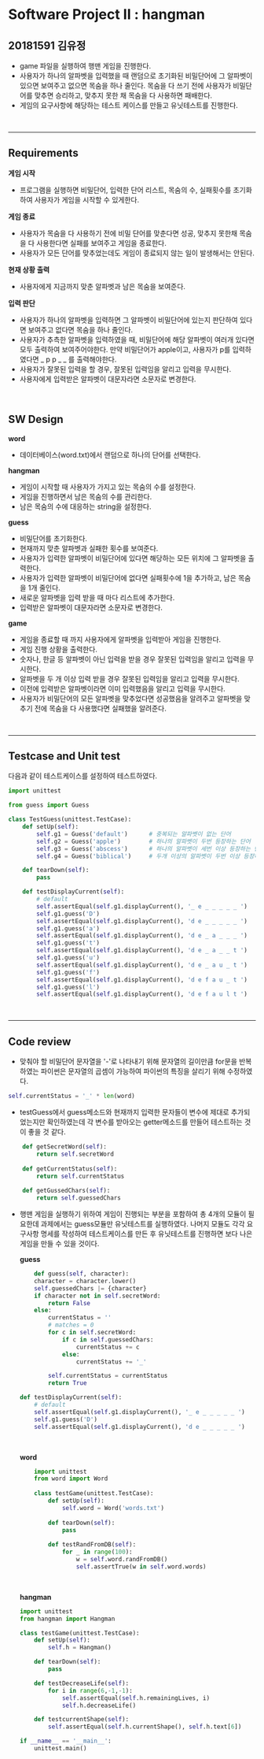 Software Project II : hangman
====================
20181591 김유정
--------------


- game 파일을 실행하여 행맨 게임을 진행한다. 
- 사용자가 하나의 알파벳을 입력했을 때 랜덤으로
초기화된 비밀단어에 그 알파벳이 있으면 보여주고 없으면 목숨을 하나 줄인다. 목숨을 다 쓰기 전에
사용자가 비밀단어를 맞추면 승리하고, 맞추지 못한 채 목숨을 다 사용하면 패배한다.
- 게임의 요구사항에 해당하는 테스트 케이스를 만들고 유닛테스트를 진행한다.

<br>

---

## Requirements
**게임 시작**
- 프로그램을 실행하면 비밀단어, 입력한 단어 리스트, 목숨의 수, 
실패횟수를 초기화하여 사용자가 게임을 시작할 수 있게한다.

**게임 종료**
- 사용자가 목숨을 다 사용하기 전에 비밀 단어를 맞춘다면 성공, 맞추지 못한채 목숨을 다
사용한다면 실패를 보여주고 게임을 종료한다.
- 사용자가 모든 단어를 맞추었는데도 게임이 종료되지 않는 일이 발생해서는 안된다.

**현재 상황 출력**
- 사용자에게 지금까지 맞춘 알파벳과 남은 목숨을 보여준다.

**입력 판단**
- 사용자가 하나의 알파벳을 입력하면 그 알파벳이 비밀단어에 있는지 판단하여 있다면 보여주고
없다면 목숨을 하나 줄인다.
- 사용자가 추측한 알파벳을 입력하였을 때, 비밀단어에 해당 알파벳이 여러개 있다면 모두 출력하여
보여주어야한다. 만약 비밀단어가 apple이고, 사용자가 p를 입력하였다면 _ p p _ _ 를 출력해야한다.
- 사용자가 잘못된 입력을 할 경우, 잘못된 입력임을 알리고 입력을 무시한다.
- 사용자에게 입력받은 알파벳이 대문자라면 소문자로 변경한다.


<br>

## SW Design
**word** <br>
- 데이터베이스(word.txt)에서 랜덤으로 하나의 단어를 선택한다.

**hangman** <br>
- 게임이 시작할 때 사용자가 가지고 있는 목숨의 수를 설정한다.
- 게임을 진행하면서 남은 목숨의 수를 관리한다.
- 남은 목숨의 수에 대응하는 string을 설정한다.


**guess** <br>
- 비밀단어를 초기화한다.
- 현재까지 맞춘 알파벳과 실패한 횟수를 보여준다. 
- 사용자가 입력한 알파벳이 비밀단어에 있다면 해당하는 모든 위치에 그 알파벳을 출력한다.
- 사용자가 입력한 알파벳이 비밀단어에 없다면 실패횟수에 1을 추가하고, 남은 목숨을 1개 줄인다.
- 새로운 알파벳을 입력 받을 때 마다 리스트에 추가한다.
- 입력받은 알파벳이 대문자라면 소문자로 변경한다.

**game** <br>
- 게임을 종료할 때 까지 사용자에게 알파벳을 입력받아 게임을 진행한다.
- 게임 진행 상황을 출력한다.
- 숫자나, 한글 등 알파벳이 아닌 입력을 받을 경우 잘못된 입력임을 알리고 입력을 무시한다.
- 알파벳을 두 개 이상 입력 받을 경우 잘못된 입력임을 알리고 입력을 무시한다.
- 이전에 입력받은 알파벳이라면 이미 입력했음을 알리고 입력을 무시한다. 
- 사용자가 비밀단어의 모든 알파벳을 맞추었다면 성공했음을 알려주고
알파벳을 맞추기 전에 목숨을 다 사용했다면 실패했을 알려준다.
<br>

---

## Testcase and Unit test
다음과 같이 테스트케이스를 설정하여 테스트하였다.
```python
import unittest

from guess import Guess

class TestGuess(unittest.TestCase):
    def setUp(self):
        self.g1 = Guess('default')      # 중복되는 알파벳이 없는 단어
        self.g2 = Guess('apple')        # 하나의 알파벳이 두번 등장하는 단어
        self.g3 = Guess('abscess')      # 하나의 알파벳이 세번 이상 등장하는 단어
        self.g4 = Guess('biblical')     # 두개 이상의 알파벳이 두번 이상 등장하는 단어

    def tearDown(self):
        pass

    def testDisplayCurrent(self):
        # default
        self.assertEqual(self.g1.displayCurrent(), '_ e _ _ _ _ _ ')
        self.g1.guess('D')
        self.assertEqual(self.g1.displayCurrent(), 'd e _ _ _ _ _ ')
        self.g1.guess('a')
        self.assertEqual(self.g1.displayCurrent(), 'd e _ a _ _ _ ')
        self.g1.guess('t')
        self.assertEqual(self.g1.displayCurrent(), 'd e _ a _ _ t ')
        self.g1.guess('u')
        self.assertEqual(self.g1.displayCurrent(), 'd e _ a u _ t ')
        self.g1.guess('f')
        self.assertEqual(self.g1.displayCurrent(), 'd e f a u _ t ')
        self.g1.guess('l')
        self.assertEqual(self.g1.displayCurrent(), 'd e f a u l t ')
```

<br>

---

## Code review
* 맞춰야 할 비밀단어 문자열을 '-'로 나타내기 위해 문자열의 길이만큼 for문을 반복하였는
파이썬은 문자열의 곱셈이 가능하여 파이썬의 특징을 살리기 위해 수정하였다.
```python
self.currentStatus = '_' * len(word)
```

- testGuess에서 guess메소드와 현재까지 입력한 문자들이 변수에 제대로 추가되었는지만
확인하였는데 각 변수를 받아오는 getter메소드를 만들어 테스트하는 것이 좋을 것 같다.

```python
    def getSecretWord(self):
        return self.secretWord
        
    def getCurrentStatus(self):
        return self.currentStatus
        
    def getGussedChars(self):
        return self.guessedChars
```



- 행맨 게임을 실행하기 위하여 게임이 진행되는 부분을 포함하여 총 4개의 모듈이 필요한데 과제에서는 guess모듈만 유닛테스트를 실행하였다. 나머지 모듈도 각각 요구사항
명세를 작성하여 테스트케이스를 만든 후 유닛테스트를 진행하면 
보다 나은 게임을 만들 수 있을 것이다.
    
    **guess**
    
    ```python
        def guess(self, character):
        character = character.lower()
        self.guessedChars |= {character}
        if character not in self.secretWord:
            return False
        else:
            currentStatus = ''
            # matches = 0
            for c in self.secretWord:
                if c in self.guessedChars:
                    currentStatus += c
                else:
                    currentStatus += '_'

            self.currentStatus = currentStatus
            return True
    ```
    
    ```python
    def testDisplayCurrent(self):
        # default
        self.assertEqual(self.g1.displayCurrent(), '_ e _ _ _ _ _ ')
        self.g1.guess('D')
        self.assertEqual(self.g1.displayCurrent(), 'd e _ _ _ _ _ ')
    ```
    
    <br>
    
    **word**
    
    ```python
        import unittest
        from word import Word
        
        class testGame(unittest.TestCase):
            def setUp(self):
                self.word = Word('words.txt')
        
            def tearDown(self):
                pass
        
            def testRandFromDB(self):
                for _ in range(100):
                    w = self.word.randFromDB()
                    self.assertTrue(w in self.word.words)
    ```
    
    <br>

    **hangman**
    
    ```python
    import unittest
    from hangman import Hangman
    
    class testGame(unittest.TestCase):
        def setUp(self):
            self.h = Hangman()
    
        def tearDown(self):
            pass
    
        def testDecreaseLife(self):
            for i in range(6,-1,-1):
                self.assertEqual(self.h.remainingLives, i)
                self.h.decreaseLife()
    
        def testcurrentShape(self):
            self.assertEqual(self.h.currentShape(), self.h.text[6])
    
    if __name__ == '__main__':
        unittest.main()
    ```
     
